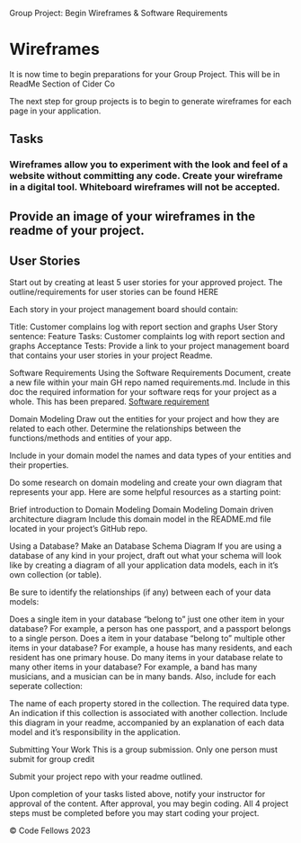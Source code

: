 Group Project: Begin Wireframes & Software Requirements

# Wireframes

It is now time to begin preparations for your Group Project.
This will be in ReadMe Section of Cider Co

The next step for group projects is to begin to generate wireframes for each page in your application.

## Tasks

### Wireframes allow you to experiment with the look and feel of a website without committing any code. Create your wireframe in a digital tool. Whiteboard wireframes will not be accepted.

## Provide an image of your wireframes in the **readme** of your project.

## User Stories

Start out by creating at least 5 user stories for your approved project. The outline/requirements for user stories can be found HERE

Each story in your project management board should contain:

Title: Customer complains log with report section and graphs
User Story sentence:
Feature Tasks: Customer complaints log with report section and graphs
Acceptance Tests:
Provide a link to your project management board that contains your user stories in your project Readme.

Software Requirements
Using the Software Requirements Document, create a new file within your main GH repo named requirements.md. Include in this doc the required information for your software reqs for your project as a whole.
This has been prepared. [ Software requirement](project_prep4.md)

Domain Modeling
Draw out the entities for your project and how they are related to each other. Determine the relationships between the functions/methods and entities of your app.

Include in your domain model the names and data types of your entities and their properties.

Do some research on domain modeling and create your own diagram that represents your app. Here are some helpful resources as a starting point:

Brief introduction to Domain Modeling
Domain Modeling
Domain driven architecture diagram
Include this domain model in the README.md file located in your project’s GitHub repo.

Using a Database? Make an Database Schema Diagram
If you are using a database of any kind in your project, draft out what your schema will look like by creating a diagram of all your application data models, each in it’s own collection (or table).

Be sure to identify the relationships (if any) between each of your data models:

Does a single item in your database “belong to” just one other item in your database? For example, a person has one passport, and a passport belongs to a single person.
Does a item in your database “belong to” multiple other items in your database? For example, a house has many residents, and each resident has one primary house.
Do many items in your database relate to many other items in your database? For example, a band has many musicians, and a musician can be in many bands.
Also, include for each seperate collection:

The name of each property stored in the collection.
The required data type.
An indication if this collection is associated with another collection.
Include this diagram in your readme, accompanied by an explanation of each data model and it’s responsibility in the application.

Submitting Your Work
This is a group submission. Only one person must submit for group credit

Submit your project repo with your readme outlined.

Upon completion of your tasks listed above, notify your instructor for approval of the content. After approval, you may begin coding. All 4 project steps must be completed before you may start coding your project.

© Code Fellows 2023
